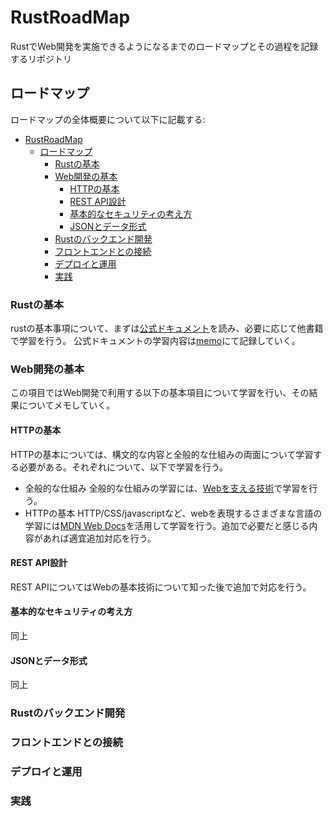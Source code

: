 # RustRoadMap

RustでWeb開発を実施できるようになるまでのロードマップとその過程を記録するリポジトリ

## ロードマップ

ロードマップの全体概要について以下に記載する:

- [RustRoadMap](#rustroadmap)
  - [ロードマップ](#ロードマップ)
    - [Rustの基本](#rustの基本)
    - [Web開発の基本](#web開発の基本)
      - [HTTPの基本](#httpの基本)
      - [REST API設計](#rest-api設計)
      - [基本的なセキュリティの考え方](#基本的なセキュリティの考え方)
      - [JSONとデータ形式](#jsonとデータ形式)
    - [Rustのバックエンド開発](#rustのバックエンド開発)
    - [フロントエンドとの接続](#フロントエンドとの接続)
    - [デプロイと運用](#デプロイと運用)
    - [実践](#実践)

### Rustの基本

rustの基本事項について、まずは[公式ドキュメント](https://doc.rust-jp.rs/book-ja/)を読み、必要に応じて他書籍で学習を行う。
公式ドキュメントの学習内容は[memo](./RustTutorial//memo.md)にて記録していく。

### Web開発の基本

この項目ではWeb開発で利用する以下の基本項目について学習を行い、その結果についてメモしていく。

#### HTTPの基本

HTTPの基本については、構文的な内容と全般的な仕組みの両面について学習する必要がある。それぞれについて、以下で学習を行う。

- 全般的な仕組み
全般的な仕組みの学習には、[Webを支える技術](https://www.amazon.co.jp/Web%E3%82%92%E6%94%AF%E3%81%88%E3%82%8B%E6%8A%80%E8%A1%93-HTTP%E3%80%81URI%E3%80%81HTML%E3%80%81%E3%81%9D%E3%81%97%E3%81%A6REST-WEB-PRESS-plus/dp/4774142042)で学習を行う。
- HTTPの基本
HTTP/CSS/javascriptなど、webを表現するさまざまな言語の学習には[MDN Web Docs](https://developer.mozilla.org/ja/docs/Web)を活用して学習を行う。追加で必要だと感じる内容があれば適宜追加対応を行う。

#### REST API設計

REST APIについてはWebの基本技術について知った後で追加で対応を行う。

#### 基本的なセキュリティの考え方

同上

#### JSONとデータ形式

同上

### Rustのバックエンド開発

### フロントエンドとの接続

### デプロイと運用

### 実践
